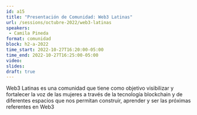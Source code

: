 ```yaml
---
id: a15
title: "Presentación de Comunidad: Web3 Latinas"
url: /sessions/octubre-2022/web3-latinas
speakers:
 - Camila Pineda
format: comunidad
block: h2-a-2022
time_start: 2022-10-27T16:20:00-05:00
time_end: 2022-10-27T16:25:00-05:00
video:
slides:
draft: true
---
```


Web3 Latinas es una comunidad que tiene como objetivo visibilizar y fortalecer la voz de las mujeres a través de la tecnología blockchain y de diferentes espacios que nos permitan construir, aprender y ser las próximas referentes en Web3
